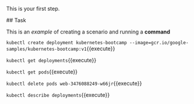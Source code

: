 This is your first step.

## Task

This is an _example_ of creating a scenario and running a **command**

`kubectl create deployment kubernetes-bootcamp --image=gcr.io/google-samples/kubernetes-bootcamp:v1`{{execute}}

`kubectl get deployments`{{execute}}

`kubectl get pods`{{execute}}

`kubectl delete pods web-3476088249-w66jr`{{execute}}

`kubectl describe deployments`{{execute}}
